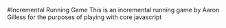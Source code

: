#Incremental Running Game
This is an incremental running game by Aaron Gilless for the purposes of playing with core javascript